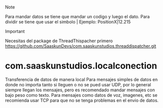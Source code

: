 >[!NOTE]
>Para mandar datos se tiene que mandar un codigo y luego el dato. Para dividir se tiene que usar el simbolo |
>Ejemplo: PositionX|12.215

>[!IMPORTANT]
>Necesitas del package de ThreadThispacher primero
>https://github.com/SaaskunDevs/com.saaskunstudios.threaddispatcher.git

# com.saaskunstudios.localconection
 Transferencia de datos de manera local
 Para mensajes simples de datos en donde no importa tanto si lleguen o no se pued usar UDP, por lo general siempre llegan los mensajes, pero es recomendado mandar mensajes con bajo peso como texto.
 Para mensajes como datos de voz, imagenes, etc se recomienda usar TCP para que no se tenga problemas en el envio de datos.
